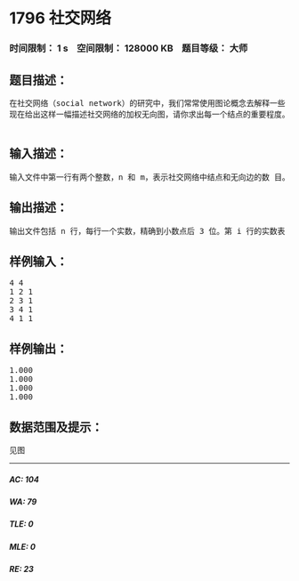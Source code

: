 # 1796 社交网络   
### 时间限制： 1 s&nbsp;&nbsp;&nbsp;&nbsp;空间限制： 128000 KB&nbsp;&nbsp;&nbsp;&nbsp;题目等级： 大师  
## 题目描述：  

<pre>
在社交网络（social network）的研究中，我们常常使用图论概念去解释一些 社会现象。 不妨看这样的一个问题。在一个社交圈子里有 n 个人，人与人之间有不同程 度的关系。我们将这个关系网络对应到一个 n 个结点的无向图上，两个不同的人 若互相认识，则在他们对应的结点之间连接一条无向边，并附上一个正数权值 c， c 越小，表示两个人之间的关系越密切。 我们可以用对应结点之间的最短路长度来衡量两个人 s 和 t 之间的关系密切 程度，注意到最短路径上的其他结点为 s 和 t 的联系提供了某种便利，即这些结 点对于 s 和 t 之间的联系有一定的重要程度。我们可以通过统计经过一个结点 v 的最短路径的数目来衡量该结点在社交网络中的重要程度。 考虑到两个结点 A 和 B 之间可能会有多条最短路径。我们修改重要程度的定 义如下： 令 Cs,t表示从 s 到 t 的不同的最短路的数目， Cs,t(v)表示经过 v 从 s 到 t 的最短 路的数目；则定义I（v）为结点 v 在社交网络中的重要程度。 为了使 I(v)和 Cs,t(v)有意义，我们规定需要处理的社交网络都是连通的无向 图，即任意两个结点之间都有一条有限长度的最短路径。   
现在给出这样一幅描述社交网络的加权无向图，请你求出每一个结点的重要程度。

</pre>
  
  
## 输入描述：  

<pre>
输入文件中第一行有两个整数，n 和 m，表示社交网络中结点和无向边的数 目。在无向图中，我们将所有结点从 1 到 n 进行编号。 接下来 m 行，每行用三个整数 a, b, c 描述一条连接结点 a 和 b，权值为 c 的 无向边。注意任意两个结点之间最多有一条无向边相连，无向图中也不会出现自 环（即不存在一条无向边的两个端点是相同的结点）。
</pre>
  
  
## 输出描述：  

<pre>
输出文件包括 n 行，每行一个实数，精确到小数点后 3 位。第 i 行的实数表 示结点 i 在社交网络中的重要程度
</pre>
  
  
## 样例输入：  

<pre>
4 4
1 2 1
2 3 1
3 4 1
4 1 1
</pre>
  
  
## 样例输出：  

<pre>
1.000
1.000
1.000
1.000
</pre>
  
  
## 数据范围及提示：  

<pre>
见图
</pre>
  
  
***  

##### AC: 104  
##### WA: 79  
##### TLE: 0  
##### MLE: 0  
##### RE: 23  
